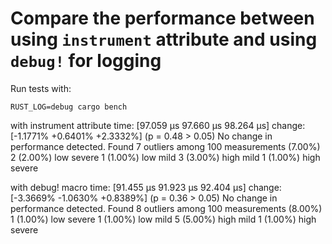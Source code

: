 

# Compare the performance between using `instrument` attribute and using `debug!` for logging

Run tests with:

```
RUST_LOG=debug cargo bench
```

with instrument attribute
                        time:   [97.059 µs 97.660 µs 98.264 µs]
                        change: [-1.1771% +0.6401% +2.3332%] (p = 0.48 > 0.05)
                        No change in performance detected.
Found 7 outliers among 100 measurements (7.00%)
  2 (2.00%) low severe
  1 (1.00%) low mild
  3 (3.00%) high mild
  1 (1.00%) high severe


with debug! macro       time:   [91.455 µs 91.923 µs 92.404 µs]
                        change: [-3.3669% -1.0630% +0.8389%] (p = 0.36 > 0.05)
                        No change in performance detected.
Found 8 outliers among 100 measurements (8.00%)
  1 (1.00%) low severe
  1 (1.00%) low mild
  5 (5.00%) high mild
  1 (1.00%) high severe